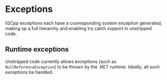 # Exceptions

Il2Cpp exceptions each have a cooresponding system exception generated, making up a full hierarchy and enabling try catch support in unstripped code.

## Runtime exceptions

Unstripped code currently allows exceptions (such as `NullReferenceException`) to be thrown by the .NET runtime. Ideally, all such exceptions be handled.
